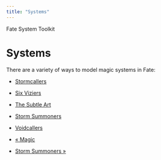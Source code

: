 ```yaml
---
title: "Systems"
---
```

    
Fate System Toolkit

#  Systems

There are a variety of ways to model magic systems in Fate:

  * [Stormcallers](../../fate-system-toolkit/stormcallers)
  * [Six Viziers](../../fate-system-toolkit/six-viziers)
  * [The Subtle Art](../../fate-system-toolkit/subtle-art)
  * [Storm Summoners](../../fate-system-toolkit/storm-summoners)
  * [Voidcallers](../../fate-system-toolkit/voidcallers)

  * [« Magic](/fate-system-toolkit/magic)
  * [Storm Summoners »](/fate-system-toolkit/storm-summoners)

